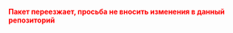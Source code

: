__<span style="color: red;">Пакет переезжает, просьба не вносить изменения в данный репозиторий</span>__
